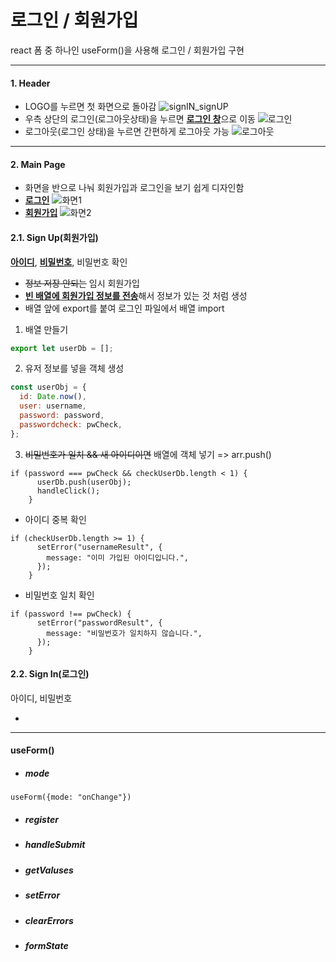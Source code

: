 # 로그인 / 회원가입

react 폼 중 하나인 useForm()을 사용해 로그인 / 회원가입 구현

---

#### 1. Header

- LOGO를 누르면 첫 화면으로 돌아감
  ![signIN_signUP](https://user-images.githubusercontent.com/106130501/206829914-a2cb5b20-cf8d-438d-96de-bb59bb3ae19d.PNG)
- 우측 상단의 로그인(로그아웃상태)을 누르면 [**로그인 창**](#2-2-sign-in)으로 이동
  ![로그인](https://user-images.githubusercontent.com/106130501/206839556-3e9c8ba0-cf20-404c-8dc6-f4499c99cee2.png)
- 로그아웃(로그인 상태)을 누르면 간편하게 로그아웃 가능
  ![로그아웃](https://user-images.githubusercontent.com/106130501/206839535-1df6f39c-9883-4225-9803-7773f32b039b.PNG)

---

#### 2. Main Page

- 화면을 반으로 나눠 회원가입과 로그인을 보기 쉽게 디자인함
- [**로그인**](#2-2-sign-in)
  ![화면1](https://user-images.githubusercontent.com/106130501/206830674-3fd8eb07-6b05-4ea6-80a7-a526a3a37db8.PNG)
- [**회원가입**](#2-1-sign-up)
  ![화면2](https://user-images.githubusercontent.com/106130501/206837752-da1cc139-fa28-4dcf-a7b9-bba3c084e163.PNG)

#### 2.1. Sign Up(회원가입)

[**아이디**](#아이디-중복-확인), [**비밀번호**](#비밀번호-일치-확인), 비밀번호 확인

- ~~정보 저장 안되는~~ 임시 회원가입
- [**빈 배열에 회원가입 정보를 전송**](#)해서 정보가 있는 것 처럼 생성
- 배열 앞에 export를 붙여 로그인 파일에서 배열 import

1. 배열 만들기

```javascript:SignUp.js
export let userDb = [];
```

2. 유저 정보를 넣을 객체 생성

```javascript
const userObj = {
  id: Date.now(),
  user: username,
  password: password,
  passwordcheck: pwCheck,
};
```

3. ~~비밀번호가 일치 && 새 아이디이면~~ 배열에 객체 넣기 => arr.push()

```
if (password === pwCheck && checkUserDb.length < 1) {
      userDb.push(userObj);
      handleClick();
    }
```

- 아이디 중복 확인

```
if (checkUserDb.length >= 1) {
      setError("usernameResult", {
        message: "이미 가입된 아이디입니다.",
      });
    }
```

- 비밀번호 일치 확인

```
if (password !== pwCheck) {
      setError("passwordResult", {
        message: "비밀번호가 일치하지 않습니다.",
      });
    }
```

#### 2.2. Sign In(로그인)

아이디, 비밀번호

-

---

#### useForm()

- ##### mode

```
useForm({mode: "onChange"})
```

- ##### register
- ##### handleSubmit
- ##### getValuses
- ##### setError
- ##### clearErrors
- ##### formState
